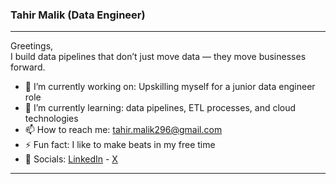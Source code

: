 ### Tahir Malik (Data Engineer)
----
Greetings, <br/> 
I build data pipelines that don’t just move data — they move businesses forward.<br />
- 🔭 I’m currently working on: Upskilling myself for a junior data engineer role 
- 🌱 I’m currently learning: data pipelines, ETL processes, and cloud technologies
- 📫 How to reach me: tahir.malik296@gmail.com 
- ⚡ Fun fact: I like to make beats in my free time
- 🔗 Socials: [LinkedIn](https://www.linkedin.com/in/tahir007malik/) - [X](https://twitter.com/tahir007malik)
----
